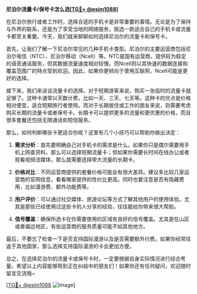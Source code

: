 **尼泊尔流量卡/保号卡怎么选[[TG💪+ @esim1088](https://t.me/s/esim1088)]**

在尼泊尔旅行或者工作时，选择合适的手机卡是非常重要的事情。无论是为了保持与外界的联系，还是为了享受当地的网络服务，挑选一款适合自己的手机卡或流量卡都至关重要。今天，我们就来聊聊如何选择尼泊尔的流量卡和保号卡。

首先，让我们了解一下尼泊尔常见的几种手机卡类型。尼泊尔的主要运营商包括尼泊尔电信（NTC）、尼泊尔移动（Ncell）等。NTC是国有运营商，提供较为稳定的语音通话服务，但其数据流量速度相对较慢。而Ncell则以其快速的数据连接和覆盖范围广的特点受到欢迎。因此，如果你更倾向于使用互联网，Ncell可能是更好的选择。

接下来，我们来谈谈流量卡的选择。对于短期游客来说，购买一张临时的流量卡就足够了。这种卡通常以天数计费，比如一天、三天、七天等。这种卡的优点是价格相对便宜，适合短期旅行者使用。而对于长期居住或工作的朋友来说，则需要考虑购买长期的流量卡或者保号卡。长期卡可以提供更多的流量和更优惠的价格，而且很多套餐还包括无限通话和短信服务。

那么，如何判断哪张卡更适合你呢？这里有几个小技巧可以帮助你做出决定：

1. **需求分析**：首先要明确自己对手机卡的需求是什么。如果你只是偶尔需要用手机上网查资料，那么可以选择短期流量卡；但如果你需要长时间在线办公或者观看视频流媒体，那么就需要选择带大流量的长期卡。

2. **价格对比**：不同运营商提供的套餐价格可能会有很大差异。建议多比较几家运营商的官网信息，看看哪家提供的性价比更高。同时也要注意是否有隐藏费用，比如漫游费、额外功能费等。

3. **用户评价**：可以通过社交媒体、旅游论坛等方式了解其他用户的使用体验。尤其是那些已经使用过这些卡的人分享的经验，往往能给你带来很大帮助。

4. **信号覆盖**：确保所选卡在你需要使用的区域有良好的信号覆盖。尤其是在山区或者偏远地区，有些运营商的服务质量可能不如其他地方。

最后，不要忘了检查一下是否支持国际漫游以及是否需要额外付费。如果你经常往返于其他国家，那么选择支持国际漫游的卡会更加方便。

总之，在选择尼泊尔的流量卡或保号卡时，一定要根据自身实际情况进行综合考量。希望以上内容能够帮到正在纠结中的朋友们！如果你还有任何疑问，欢迎随时留言交流哦~

[[TG💪+ @esim1088](https://t.me/s/esim1088) ![Image](https://i.postimg.cc/4NQfJmqS/Snipaste-2025-05-13-00-14-12.png)]